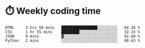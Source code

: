 
# :stopwatch: Weekly coding time
<!--START_SECTION:waka-->

```text
HTML     3 hrs 50 mins   ████████████████░░░░░░░░░   64.36 %
CSS      1 hr 55 mins    ████████░░░░░░░░░░░░░░░░░   32.33 %
JSON     9 mins          ▓░░░░░░░░░░░░░░░░░░░░░░░░   02.68 %
Python   2 mins          ░░░░░░░░░░░░░░░░░░░░░░░░░   00.63 %
```

<!--END_SECTION:waka-->


<!-- <p> <img src="https://github-readme-stats.vercel.app/api?username=cozgerest&show_icons=true&hide_border=false" />  </p> -->

